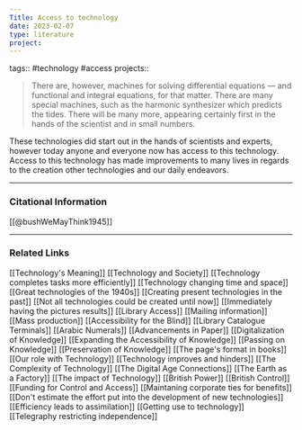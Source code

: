 ```yaml
---
Title: Access to technology
date: 2023-02-07
type: literature
project:
---
```

tags:: #technology #access
projects:: 

> There are, however, machines for solving differential equations — and functional and integral equations, for that matter. There are many special machines, such as the harmonic synthesizer which predicts the tides. There will be many more, appearing certainly first in the hands of the scientist and in small numbers.

These technologies did start out in the hands of scientists and experts, however today anyone and everyone now has access to this technology. Access to this technology has made improvements to many lives in regards to the creation other technologies and our daily endeavors.

---
### Citational Information

[[@bushWeMayThink1945]]

---

### Related Links

[[Technology's Meaning]]
[[Technology and Society]]
[[Technology completes tasks more efficiently]]
[[Technology changing time and space]]
[[Great technologies of the 1940s]]
[[Creating present technologies in the past]]
[[Not all technologies could be created until now]]
[[Immediately having the pictures results]]
[[Library Access]]
[[Mailing information]]
[[Mass production]]
[[Accessibility for the Blind]]
[[Library Catalogue Terminals]]
[[Arabic Numerals]]
[[Advancements in Paper]]
[[Digitalization of Knowledge]]
[[Expanding the Accessibility of Knowledge]]
[[Passing on Knowledge]]
[[Preservation of Knowledge]]
[[The page's format in books]]
[[Our role with Technology]]
[[Technology improves and hinders]]
[[The Complexity of Technology]]
[[The Digital Age Connections]]
[[The Earth as a Factory]]
[[The impact of Technology]]
[[British Power]]
[[British Control]]
[[Funding for Control and Access]]
[[Maintaning corporate ties for benefits]]
[[Don't estimate the effort put into the development of new technologies]]
[[Efficiency leads to assimilation]]
[[Getting use to technology]]
[[Telegraphy restricting independence]]